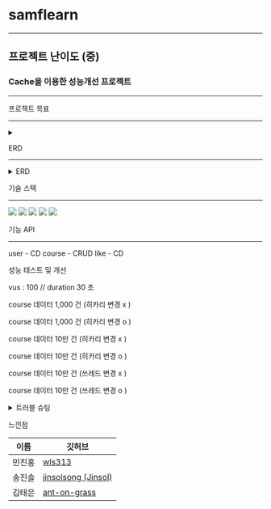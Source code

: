 # samflearn

---

## 프로젝트 난이도 (중)

### Cache을 이용한 성능개선 프로젝트

---

프로젝트 목표 

---
<details><summary>
</summary>
  1. 현 데이터 베이스의 문제
  2. cache 를 이용하여 조회 기능 개선
  3. cache 의 적절한 활용
</details>

ERD

---
<details><summary>ERD
</summary>
  ![삼프런 (1)](https://github.com/user-attachments/assets/3a149e0d-1a8b-4a18-8dd6-dd8e2763e754)
</details>

기술 스택

---
<img src="https://img.shields.io/badge/java-007396?style=for-the-badge&logo=java&logoColor=white"> 
<img src="https://img.shields.io/badge/spring-6DB33F?style=for-the-badge&logo=spring&logoColor=white"> 

<img src="https://img.shields.io/badge/mysql-4479A1?style=for-the-badge&logo=spring&logoColor=white"> 
<img src="https://img.shields.io/badge/redis-FF4438?style=for-the-badge&logo=spring&logoColor=white"> 

<img src="https://img.shields.io/badge/k6-7D64FF?style=for-the-badge&logo=spring&logoColor=white"> 


기능 API

---
user - CD
course - CRUD
like - CD

성능 테스트 및 개선

vus : 100 // duration 30 초

course 데이터 1,000 건 (히카리 변경 x )

course 데이터 1,000 건 (히카리 변경 o )

course 데이터 10만 건  (히카리 변경 x )

course 데이터 10만 건  (히카리 변경 o )

course 데이터 10만 건  (쓰레드 변경 x )

course 데이터 10만 건  (쓰레드 변경 o )


<details><summary>트러블 슈팅
</summary>

</details>

느낀점


| 이름 | 깃허브 |
| --- | --- |
| 민진홍 | [wls313](https://github.com/wls313) |
| 송진솔 | [jinsolsong (Jinsol)](https://github.com/jinsolsong) |
| 김태은 | [ant-on-grass](https://github.com/ant-on-grass) |


